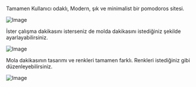 Tamamen Kullanıcı odaklı, Modern, şık ve minimalist bir pomodoros sitesi.

![Image](https://github.com/user-attachments/assets/1940b8ff-b46e-4b17-9700-ad3751bec80c)

İster çalışma dakikasını isterseniz de molda dakikasını istediğiniz şekilde ayarlayabilirsiniz.

![Image](https://github.com/user-attachments/assets/63c7cf5f-087e-478d-8dc3-07f577498770)

Mola dakikasının tasarımı ve renkleri tamamen farklı. Renkleri istediğiniz gibi düzenleyebilirsiniz.

![Image](https://github.com/user-attachments/assets/5e5f334a-989c-4a05-9e72-6e135bc5bc8b)
